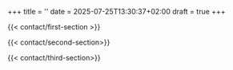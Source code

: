 +++
title = ''
date = 2025-07-25T13:30:37+02:00
draft = true
+++

{{< contact/first-section >}}

{{< contact/second-section>}}

{{< contact/third-section>}}